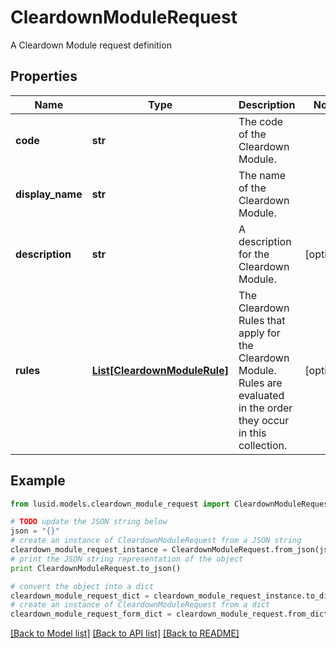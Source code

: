 # CleardownModuleRequest

A Cleardown Module request definition

## Properties
Name | Type | Description | Notes
------------ | ------------- | ------------- | -------------
**code** | **str** | The code of the Cleardown Module. | 
**display_name** | **str** | The name of the Cleardown Module. | 
**description** | **str** | A description for the Cleardown Module. | [optional] 
**rules** | [**List[CleardownModuleRule]**](CleardownModuleRule.md) | The Cleardown Rules that apply for the Cleardown Module. Rules are evaluated in the order they occur in this collection. | [optional] 

## Example

```python
from lusid.models.cleardown_module_request import CleardownModuleRequest

# TODO update the JSON string below
json = "{}"
# create an instance of CleardownModuleRequest from a JSON string
cleardown_module_request_instance = CleardownModuleRequest.from_json(json)
# print the JSON string representation of the object
print CleardownModuleRequest.to_json()

# convert the object into a dict
cleardown_module_request_dict = cleardown_module_request_instance.to_dict()
# create an instance of CleardownModuleRequest from a dict
cleardown_module_request_form_dict = cleardown_module_request.from_dict(cleardown_module_request_dict)
```
[[Back to Model list]](../README.md#documentation-for-models) [[Back to API list]](../README.md#documentation-for-api-endpoints) [[Back to README]](../README.md)


